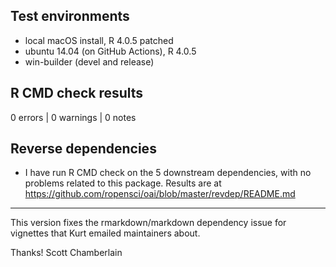 ## Test environments

* local macOS install, R 4.0.5 patched
* ubuntu 14.04 (on GitHub Actions), R 4.0.5
* win-builder (devel and release)

## R CMD check results

0 errors | 0 warnings | 0 notes

## Reverse dependencies

* I have run R CMD check on the 5 downstream dependencies, with 
no problems related to this package. Results are at
<https://github.com/ropensci/oai/blob/master/revdep/README.md>

------

This version fixes the rmarkdown/markdown dependency issue for vignettes that Kurt emailed maintainers about.

Thanks!
Scott Chamberlain
